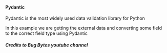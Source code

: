#### Pydantic

Pydantic is the most widely used data validation library for Python 

In this example we are getting the external data and converting some field to the
correct field type using Pydantic 


##### Credits to Bug Bytes youtube channel 
